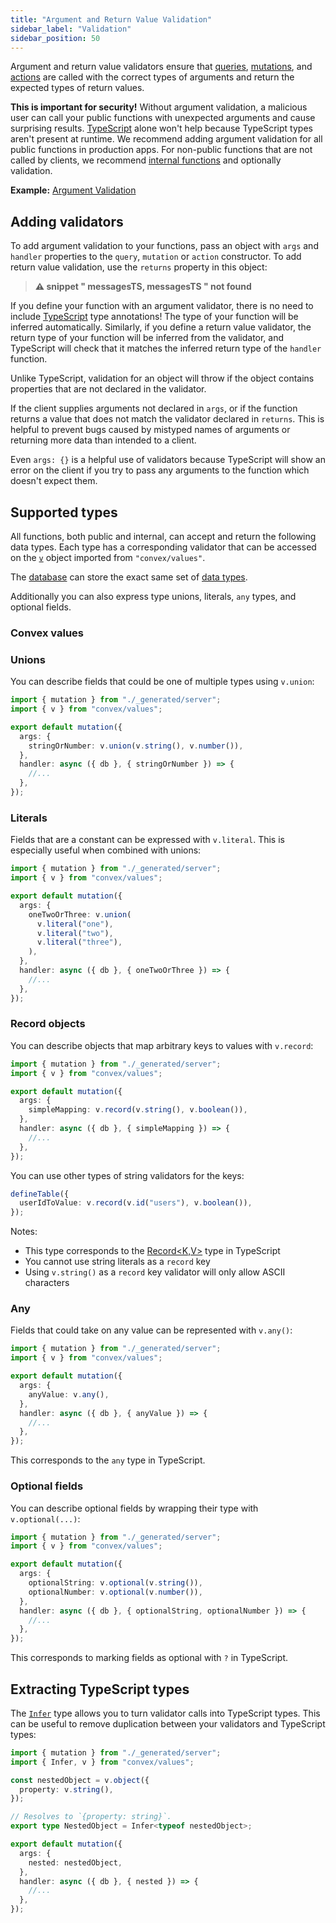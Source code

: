 ```yaml
---
title: "Argument and Return Value Validation"
sidebar_label: "Validation"
sidebar_position: 50
---
```




Argument and return value validators ensure that
[queries](./query-functions.mdx), [mutations](./mutation-functions.mdx), and
[actions](./actions.mdx) are called with the correct types of arguments and
return the expected types of return values.

**This is important for security!** Without argument validation, a malicious
user can call your public functions with unexpected arguments and cause
surprising results. [TypeScript](/understanding/best-practices/typescript) alone
won't help because TypeScript types aren't present at runtime. We recommend
adding argument validation for all public functions in production apps. For
non-public functions that are not called by clients, we recommend
[internal functions](/functions/internal-functions.mdx) and optionally
validation.

**Example:**
[Argument Validation](https://github.com/get-convex/convex-demos/tree/main/args-validation)

## Adding validators

To add argument validation to your functions, pass an object with `args` and
`handler` properties to the `query`, `mutation` or `action` constructor. To add
return value validation, use the `returns` property in this object:

> **⚠ snippet " messagesTS, messagesTS " not found**

If you define your function with an argument validator, there is no need to
include [TypeScript](/understanding/best-practices/typescript.mdx) type
annotations! The type of your function will be inferred automatically.
Similarly, if you define a return value validator, the return type of your
function will be inferred from the validator, and TypeScript will check that it
matches the inferred return type of the `handler` function.

Unlike TypeScript, validation for an object will throw if the object contains
properties that are not declared in the validator.

If the client supplies arguments not declared in `args`, or if the function
returns a value that does not match the validator declared in `returns`. This is
helpful to prevent bugs caused by mistyped names of arguments or returning more
data than intended to a client.

Even `args: {}` is a helpful use of validators because TypeScript will show an
error on the client if you try to pass any arguments to the function which
doesn't expect them.

## Supported types

All functions, both public and internal, can accept and return the following
data types. Each type has a corresponding validator that can be accessed on the
[`v`](/api/modules/values#v) object imported from `"convex/values"`.

The [database](/database.mdx) can store the exact same set of
[data types](/database/types.md).

Additionally you can also express type unions, literals, `any` types, and
optional fields.

### Convex values

<ConvexValues />

### Unions

You can describe fields that could be one of multiple types using `v.union`:

```typescript
import { mutation } from "./_generated/server";
import { v } from "convex/values";

export default mutation({
  args: {
    stringOrNumber: v.union(v.string(), v.number()),
  },
  handler: async ({ db }, { stringOrNumber }) => {
    //...
  },
});
```

### Literals

Fields that are a constant can be expressed with `v.literal`. This is especially
useful when combined with unions:

```typescript
import { mutation } from "./_generated/server";
import { v } from "convex/values";

export default mutation({
  args: {
    oneTwoOrThree: v.union(
      v.literal("one"),
      v.literal("two"),
      v.literal("three"),
    ),
  },
  handler: async ({ db }, { oneTwoOrThree }) => {
    //...
  },
});
```

### Record objects

You can describe objects that map arbitrary keys to values with `v.record`:

```typescript
import { mutation } from "./_generated/server";
import { v } from "convex/values";

export default mutation({
  args: {
    simpleMapping: v.record(v.string(), v.boolean()),
  },
  handler: async ({ db }, { simpleMapping }) => {
    //...
  },
});
```

You can use other types of string validators for the keys:

```typescript
defineTable({
  userIdToValue: v.record(v.id("users"), v.boolean()),
});
```

Notes:

- This type corresponds to the
  [Record\<K,V\>](https://www.typescriptlang.org/docs/handbook/utility-types.html#recordkeys-type)
  type in TypeScript
- You cannot use string literals as a `record` key
- Using `v.string()` as a `record` key validator will only allow ASCII
  characters

### Any

Fields that could take on any value can be represented with `v.any()`:

```typescript
import { mutation } from "./_generated/server";
import { v } from "convex/values";

export default mutation({
  args: {
    anyValue: v.any(),
  },
  handler: async ({ db }, { anyValue }) => {
    //...
  },
});
```

This corresponds to the `any` type in TypeScript.

### Optional fields

You can describe optional fields by wrapping their type with `v.optional(...)`:

```typescript
import { mutation } from "./_generated/server";
import { v } from "convex/values";

export default mutation({
  args: {
    optionalString: v.optional(v.string()),
    optionalNumber: v.optional(v.number()),
  },
  handler: async ({ db }, { optionalString, optionalNumber }) => {
    //...
  },
});
```

This corresponds to marking fields as optional with `?` in TypeScript.

## Extracting TypeScript types

The [`Infer`](/api/modules/values#infer) type allows you to turn validator calls
into TypeScript types. This can be useful to remove duplication between your
validators and TypeScript types:

```ts
import { mutation } from "./_generated/server";
import { Infer, v } from "convex/values";

const nestedObject = v.object({
  property: v.string(),
});

// Resolves to `{property: string}`.
export type NestedObject = Infer<typeof nestedObject>;

export default mutation({
  args: {
    nested: nestedObject,
  },
  handler: async ({ db }, { nested }) => {
    //...
  },
});
```
